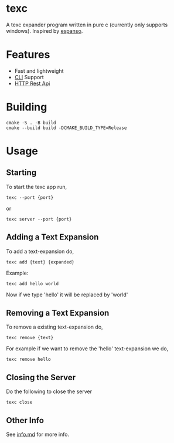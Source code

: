 # texc

A texc expander program written in pure c (currently only supports windows). Inspired by [espanso](https://github.com/espanso/espanso).


# Features
- Fast and lightweight
- [CLI](/docs/info.md#command-line-interface) Support
- [HTTP Rest Api](/docs/info.md#http-rest-api)

# Building

```
cmake -S . -B build
cmake --build build -DCMAKE_BUILD_TYPE=Release
```

# Usage

## Starting
To start the texc app run,
```
texc --port {port}
```
or
```
texc server --port {port}
```

## Adding a Text Expansion

To add a text-expansion do,
```
texc add {text} {expanded}
```

Example:
```
texc add hello world
```
Now if we type 'hello' it will be replaced by 'world'

## Removing a Text Expansion
To remove a existing text-expansion do,
```
texc remove {text}
```

For example if we want to remove the 'hello' text-expansion we do,
```
texc remove hello
```

## Closing the Server
Do the following to close the server
```
texc close
```

## Other Info

See [info.md](/docs/info.md) for more info.